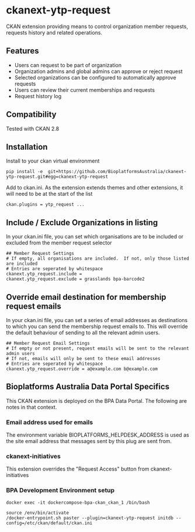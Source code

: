 ckanext-ytp-request
===================

CKAN extension providing means to control organization member requests, requests history and related operations.

Features
--------

- Users can request to be part of organization
- Organization admins and global admins can approve or reject request
- Selected organizations can be configured to automatically approve requests
- Users can review their current memberships and requests
- Request history log

## Compatibility

Tested with CKAN 2.8

## Installation

Install to your ckan virtual environment

```
pip install -e  git+https://github.com/BioplatformsAustralia/ckanext-ytp-request.git#egg=ckanext-ytp-request
```

Add to ckan.ini.  As the extension extends themes and other extensions, it will need to be
at the start of the list

```
ckan.plugins = ytp_request ...
```

## Include / Exclude Organizations in listing

In your ckan.ini file, you can set which organisations are to be included or excluded from the
member request selector

```
## Member Request Settings
# If empty, all organisations are included.  If not, only those listed are included
# Entries are seperated by whitespace
ckanext.ytp_request.include =
ckanext.ytp_request.exclude = grasslands bpa-barcode2
```

## Override email destination for membership request emails

In your ckan.ini file, you can set a series of email addresses as destinations
to which you can send the membership request emails to.   This will override the default
behaviour of sending to all the relevant admin users.

```
## Member Request Email Settings
# If empty or not present, request emails will be sent to the relevant admin users
# If not, emails will only be sent to these email addresses
# Entries are seperated by whitespace
ckanext.ytp_request.override = a@example.com b@example.com
```


## Bioplatforms Australia Data Portal Specifics

This CKAN extension is deployed on the BPA Data Portal.  The following are notes in that context.

### Email address used for emails

The environment variable BIOPLATFORMS_HELPDESK_ADDRESS is used as the site email address that 
messages sent by this plug are sent from.

### ckanext-initiatives

This extension overrides the "Request Access" button from ckanext-initiatives

### BPA Development Environment setup

```
docker exec -it dockercompose-bpa-ckan_ckan_1 /bin/bash
```

```
source /env/bin/activate
/docker-entrypoint.sh paster --plugin=ckanext-ytp-request initdb --config=/etc/ckan/default/ckan.ini
```

